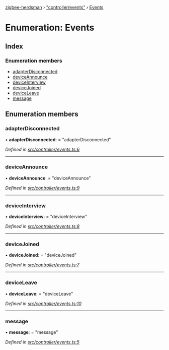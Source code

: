 [zigbee-herdsman](../README.md) › ["controller/events"](../modules/_controller_events_.md) › [Events](_controller_events_.events.md)

# Enumeration: Events

## Index

### Enumeration members

* [adapterDisconnected](_controller_events_.events.md#adapterdisconnected)
* [deviceAnnounce](_controller_events_.events.md#deviceannounce)
* [deviceInterview](_controller_events_.events.md#deviceinterview)
* [deviceJoined](_controller_events_.events.md#devicejoined)
* [deviceLeave](_controller_events_.events.md#deviceleave)
* [message](_controller_events_.events.md#message)

## Enumeration members

###  adapterDisconnected

• **adapterDisconnected**: = "adapterDisconnected"

*Defined in [src/controller/events.ts:6](https://github.com/Koenkk/zigbee-herdsman/blob/632e6e4/src/controller/events.ts#L6)*

___

###  deviceAnnounce

• **deviceAnnounce**: = "deviceAnnounce"

*Defined in [src/controller/events.ts:9](https://github.com/Koenkk/zigbee-herdsman/blob/632e6e4/src/controller/events.ts#L9)*

___

###  deviceInterview

• **deviceInterview**: = "deviceInterview"

*Defined in [src/controller/events.ts:8](https://github.com/Koenkk/zigbee-herdsman/blob/632e6e4/src/controller/events.ts#L8)*

___

###  deviceJoined

• **deviceJoined**: = "deviceJoined"

*Defined in [src/controller/events.ts:7](https://github.com/Koenkk/zigbee-herdsman/blob/632e6e4/src/controller/events.ts#L7)*

___

###  deviceLeave

• **deviceLeave**: = "deviceLeave"

*Defined in [src/controller/events.ts:10](https://github.com/Koenkk/zigbee-herdsman/blob/632e6e4/src/controller/events.ts#L10)*

___

###  message

• **message**: = "message"

*Defined in [src/controller/events.ts:5](https://github.com/Koenkk/zigbee-herdsman/blob/632e6e4/src/controller/events.ts#L5)*

